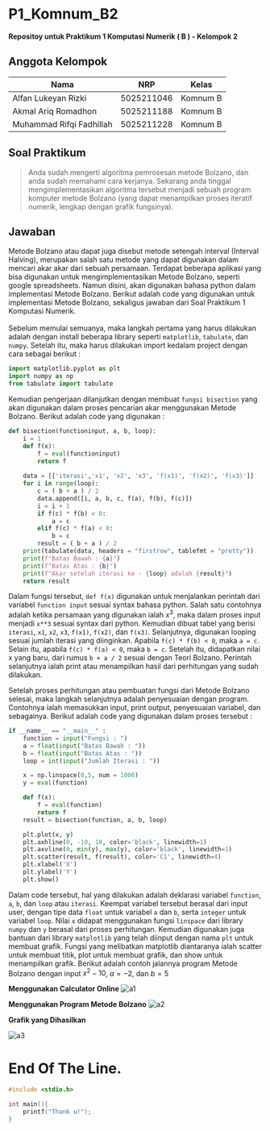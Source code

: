 # P1_Komnum_B2
**Repositoy untuk Praktikum 1 Komputasi Numerik ( B ) - Kelompok 2**
## **Anggota Kelompok**
| Nama                     | NRP        | Kelas    |
| -------------------------| -----------| ---------|
| Alfan Lukeyan Rizki      | 5025211046 | Komnum B |
| Akmal Ariq Romadhon      | 5025211188 | Komnum B |
| Muhammad Rifqi Fadhillah | 5025211228 | Komnum B |

## **Soal Praktikum**
> Anda sudah mengerti algoritma pemrosesan metode Bolzano, dan anda sudah memahami cara kerjanya. Sekarang anda tinggal mengimplementasikan algoritma tersebut menjadi sebuah program komputer metode Bolzano (yang dapat menampilkan proses iteratif numerik, lengkap dengan grafik fungsinya).

## **Jawaban**
Metode Bolzano atau dapat juga disebut metode setengah interval (Interval Halving), merupakan salah satu metode yang dapat digunakan dalam mencari akar akar dari sebuah persamaan. Terdapat beberapa aplikasi yang bisa digunakan untuk mengimplementasikan Metode Bolzano, seperti google spreadsheets. Namun disini, akan digunakan bahasa python dalam implementasi Metode Bolzano. Berikut adalah code yang digunakan untuk implementasi Metode Bolzano, sekaligus jawaban dari Soal Praktikum 1 Komputasi Numerik. <br>  
Sebelum memulai semuanya, maka langkah pertama yang harus dilakukan adalah dengan install beberapa library seperti `matplotlib`, `tabulate`, dan `numpy`. Setelah itu, maka harus dilakukan import kedalam project dengan cara sebagai berikut :<br>
```python
import matplotlib.pyplot as plt
import numpy as np
from tabulate import tabulate
```
Kemudian pengerjaan dilanjutkan dengan membuat `fungsi bisection` yang akan digunakan dalam proses pencarian akar menggunakan Metode Bolzano. Berikut adalah code yang digunakan :
```python
def bisection(functioninput, a, b, loop):
    i = 1
    def f(x):
        f = eval(functioninput)
        return f
    
    data = [['iterasi','x1', 'x2', 'x3', 'f(x1)', 'f(x2)', 'f(x3)']]
    for i in range(loop):
        c = ( b + a ) / 2
        data.append([i, a, b, c, f(a), f(b), f(c)])
        i = i + 1
        if f(c) * f(b) < 0:
            a = c
        elif f(c) * f(a) < 0:
            b = c
        result = ( b + a ) / 2
    print(tabulate(data, headers = "firstrow", tablefmt = "pretty"))
    print(f"Batas Bawah : {a}")
    print(f"Batas Atas : {b}")
    print(f"Akar setelah iterasi ke - {loop} adalah {result}")
    return result
```
Dalam fungsi tersebut, `def f(x)` digunakan untuk menjalankan perintah dari variabel `function input` sesuai syntax bahasa python. Salah satu contohnya adalah ketika persamaan yang digunakan ialah $x^3$, maka dalam proses input menjadi `x**3` sesuai syntax dari python. Kemudian dibuat tabel yang berisi `iterasi`, `x1`, `x2`, `x3`, `f(x1)`, `f(x2)`, dan `f(x3)`. Selanjutnya, digunakan looping sesuai jumlah iterasi yang diinginkan. Apabila `f(c) * f(b) < 0`, maka `a = c`. Selain itu, apabila `f(c) * f(a) < 0`, maka `b = c`. Setelah itu, didapatkan nilai x yang baru, dari rumus `b + a / 2` sesuai dengan Teori Bolzano. Perintah selanjutnya ialah print atau menampilkan hasil dari perhitungan yang sudah dilakukan. <br>

Setelah proses perhitungan atau pembuatan fungsi dari Metode Bolzano selesai, maka langkah selanjutnya adalah penyesuaian dengan program. Contohnya ialah memasukkan input, print output, penyesuaian variabel, dan sebagainya. Berikut adalah code yang digunakan dalam proses tersebut :
```python
if __name__ == "__main__" :
    function = input("Fungsi : ")
    a = float(input("Batas Bawah : "))
    b = float(input("Batas Atas : "))
    loop = int(input("Jumlah Iterasi : "))

    x = np.linspace(0,5, num = 1000)
    y = eval(function)

    def f(x):
        f = eval(function)
        return f
    result = bisection(function, a, b, loop)

    plt.plot(x, y)
    plt.axhline(0, -10, 10, color='black', linewidth=1)
    plt.axvline(0, min(y), max(y), color='black', linewidth=1)
    plt.scatter(result, f(result), color='C1', linewidth=4)
    plt.xlabel('X')
    plt.ylabel('Y')
    plt.show()
```
Dalam code tersebut, hal yang dilakukan adalah deklarasi variabel `function`, `a`, `b`, dan `loop` atau `iterasi`. Keempat variabel tersebut berasal dari input user, dengan tipe data `float` untuk variabel `a` dan `b`, serta `integer` untuk variabel `loop`. Nilai `x` didapat menggunakan fungsi `linspace` dari library `numpy` dan `y` berasal dari proses perhitungan. Kemudian digunakan juga bantuan dari library `matplotlib` yang telah diinput dengan nama `plt` untuk membuat grafik. Fungsi yang melibatkan matplotlib diantaranya ialah scatter untuk membuat titik, plot untuk membuat grafik, dan show untuk menampilkan grafik. Berikut adalah contoh jalannya program Metode Bolzano dengan input $x^2 - 10$, $a = -2,$ dan $b = 5$
<br>

**Menggunakan Calculator Online**
![a1](https://user-images.githubusercontent.com/109916703/198058653-8a9d91c3-7320-4ad4-b1f3-2fb942c020e1.png)

**Menggunakan Program Metode Bolzano**
![a2](https://user-images.githubusercontent.com/109916703/198060078-885a732f-990b-4c87-aa5b-e588b2159386.png)

**Grafik yang Dihasilkan**

![a3](https://user-images.githubusercontent.com/109916703/198060873-374ac42b-ff26-4299-864b-d359dafd4b1e.png)


# End Of The Line.
```c
#include <stdio.h>

int main(){
    printf("Thank u!");
}
```
